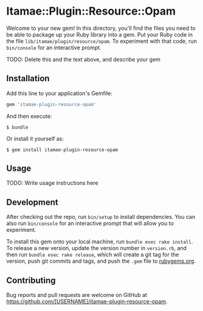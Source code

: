 # Itamae::Plugin::Resource::Opam

Welcome to your new gem! In this directory, you'll find the files you need to be able to package up your Ruby library into a gem. Put your Ruby code in the file `lib/itamae/plugin/resource/opam`. To experiment with that code, run `bin/console` for an interactive prompt.

TODO: Delete this and the text above, and describe your gem

## Installation

Add this line to your application's Gemfile:

```ruby
gem 'itamae-plugin-resource-opam'
```

And then execute:

    $ bundle

Or install it yourself as:

    $ gem install itamae-plugin-resource-opam

## Usage

TODO: Write usage instructions here

## Development

After checking out the repo, run `bin/setup` to install dependencies. You can also run `bin/console` for an interactive prompt that will allow you to experiment.

To install this gem onto your local machine, run `bundle exec rake install`. To release a new version, update the version number in `version.rb`, and then run `bundle exec rake release`, which will create a git tag for the version, push git commits and tags, and push the `.gem` file to [rubygems.org](https://rubygems.org).

## Contributing

Bug reports and pull requests are welcome on GitHub at https://github.com/[USERNAME]/itamae-plugin-resource-opam.
